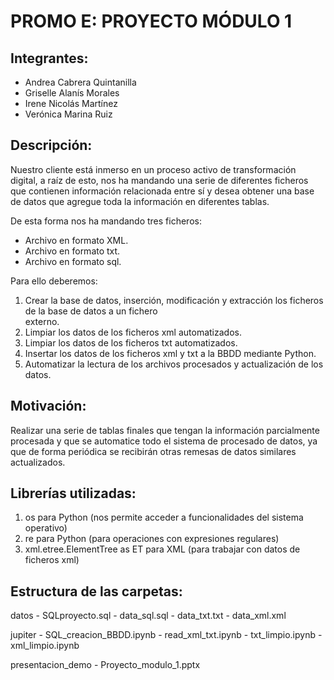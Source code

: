 # PROMO E: PROYECTO MÓDULO 1

## Integrantes:
- Andrea Cabrera Quintanilla
- Griselle Alanís Morales
- Irene Nicolás Martínez
- Verónica Marina Ruiz

## Descripción:
Nuestro cliente está inmerso en un proceso activo de transformación digital, a raíz de esto, nos ha mandando una serie de diferentes ficheros que contienen información relacionada entre sí y desea obtener una base de datos que agregue toda la información en diferentes tablas.

De esta forma nos ha mandando tres ficheros:
- Archivo en formato XML.
- Archivo en formato txt.
- Archivo en formato sql.

Para ello deberemos:
1. Crear la base de datos, inserción, modificación y extracción los ficheros de la base de datos a un fichero   
  externo.
2. Limpiar los datos de los ficheros xml automatizados.
3. Limpiar los datos de los ficheros txt automatizados.
4. Insertar los datos de los ficheros xml y txt a la BBDD mediante Python.
5. Automatizar la lectura de los archivos procesados y actualización de los datos.

## Motivación:

Realizar una serie de tablas finales que tengan la información parcialmente procesada y que se automatice todo el sistema de procesado de datos, ya que de forma periódica se recibirán otras remesas de datos similares actualizados.

## Librerías utilizadas:
 
1. os para Python (nos permite acceder a funcionalidades del sistema operativo)
2. re para Python (para operaciones con expresiones regulares)
3. xml.etree.ElementTree as ET para XML (para trabajar con datos de ficheros xml)

## Estructura de las carpetas:

datos - SQLproyecto.sql - data_sql.sql - data_txt.txt - data_xml.xml
 
jupiter - SQL_creacion_BBDD.ipynb - read_xml_txt.ipynb - txt_limpio.ipynb - xml_limpio.ipynb

presentacion_demo - Proyecto_modulo_1.pptx

